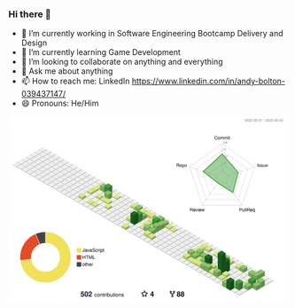 ### Hi there 👋

- 🔭 I’m currently working in Software Engineering Bootcamp Delivery and Design
- 🌱 I’m currently learning Game Development
- 👯 I’m looking to collaborate on anything and everything
- 💬 Ask me about anything
- 📫 How to reach me: LinkedIn https://www.linkedin.com/in/andy-bolton-039437147/
- 😄 Pronouns: He/Him

![](./profile-3d-contrib/profile-green-animate.svg)
